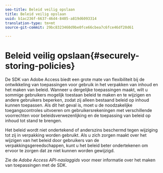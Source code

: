 ```yaml
---
seo-title: Beleid veilig opslaan
title: Beleid veilig opslaan
uuid: b1ac236f-6637-46d4-8405-a819d6093314
translation-type: tm+mt
source-git-commit: 29bc8323460d9be0fce66cbea7c6fce46df20d61

---
```



# Beleid veilig opslaan{#securely-storing-policies}

De SDK van Adobe Access biedt een grote mate van flexibiliteit bij de ontwikkeling van toepassingen voor gebruik in het verpakken van inhoud en het maken van beleid. Wanneer u dergelijke toepassingen maakt, wilt u sommige gebruikers mogelijk toestaan beleid te maken en te wijzigen en andere gebruikers beperken, zodat zij alleen bestaand beleid op inhoud kunnen toepassen. Als dit het geval is, moet u de noodzakelijke toegangscontroles uitvoeren om gebruikersrekeningen met verschillende voorrechten voor beleidsverwezenlijking en de toepassing van beleid op inhoud tot stand te brengen.

Het beleid wordt niet ondertekend of anderszins beschermd tegen wijziging tot zij in verpakking worden gebruikt. Als u zich zorgen maakt over het wijzigen van het beleid door gebruikers van de verpakkingsgereedschappen, kunt u het beleid beter ondertekenen om ervoor te zorgen dat ze niet kunnen worden gewijzigd.

Zie de *Adobe Access API-naslaggids* voor meer informatie over het maken van toepassingen met de SDK.
